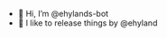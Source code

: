 - 👋 Hi, I’m @ehylands-bot
- 👀 I like to release things by @ehyland

<!---
ehylands-bot/ehylands-bot is a ✨ special ✨ repository because its `README.md` (this file) appears on your GitHub profile.
You can click the Preview link to take a look at your changes.
--->
